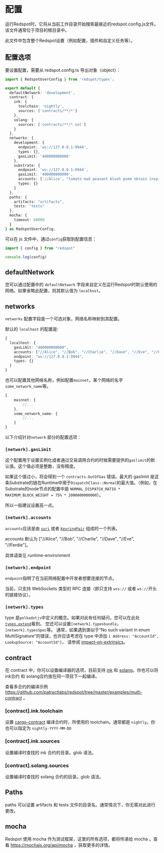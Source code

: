 # 配置

运行Redspot时，它将从当前工作目录开始搜索最接近的redspot.config.js文件。该文件通常位于项目的根目录中。

此文件中包含整个Redspot设置（例如配置，插件和自定义任务等）。

## 配置选项
要设置配置，需要从 redspot.config.ts 导出对象（object）：

```typescript
import { RedspotUserConfig } from 'redspot/types';

export default {
  defaultNetwork: 'development',
  contract: {
    ink: {
      toolchain: 'nightly',
      sources: ['contracts/**/*']
    },
    solang: {
      sources: ['contracts/**/*.sol']
    }
  },
  networks: {
    development: {
      endpoint: 'ws://127.0.0.1:9944',
      types: {},
      gasLimit: '400000000000'
    },
    substrate: {
      endpoint: 'ws://127.0.0.1:9944',
      gasLimit: '400000000000',
      accounts: ['//Alice', "tomato mad peasant blush poem obtain inspire distance attitude mercy return marriage", "0x26aa394eea5630e07c48ae0c9558cef70a98fdbe9ce6c55837576c60c7af3850"],
      types: {}
    }
  },
  paths: {
    artifacts: "artifacts",
    tests: "tests"
  },
  mocha: {
    timeout: 60000
  }
} as RedspotUserConfig;
```

可以在 js 文件中，通过`config`获取到配置信息：

```typescript
import { config } from "redspot"

console.log(config)
```



## defaultNetwork 
您可以通过配置中的 `defaultNetwork` 字段来自定义在运行Redspot时默认使用的网络。如果省略此配置，则其默认值为 `localhost`。

## networks 
`networks` 配置字段是一个可选对象，网络名称映射到其配置。

默认的 `localhost` 的配置是:

```typescript
{
  localhost: {
    gasLimit: "400000000000",
    accounts: ["//Alice", "//Bob", "//Charlie", "//Dave", "//Eve", "//Ferdie"],
    endpoint: "ws://127.0.0.1:9944",
    types: {}
  }
}
```

也可以配置其他网络名称，例如配置`mainnet`，某个网络的名字`some_network_name`等。

```typescript
{
    mainnet: {
        //...
    },
    some_network_name: {
        //...
    }
}
```

以下介绍针对`network` 部分的配置选项：

### `[network].gasLimit`
这个配置用于设置实例化或者通过交易调用合约的时候需要提供的`gaslimit`的默认值。这个值必须是整数，没有精度。

如果这个值过小，将会得到一个 `contracts.OutOfGas` 错误。最大的 gaslimit 是这条Substrate的链在Runtime中用于`DispatchClass::Normal`的最大值。（例如，在Substrate的node节点的配置中是 `NORMAL_DISPATCH_RATIO * MAXIMUM_BLOCK_WEIGHT = 75% * 2000000000000`）。

所以一般建议设置高一点。

### `[network].accounts`
`accounts`应该是由 [`suri`](https://polkadot.js.org/docs/keyring/start/suri/) 或者 [`KeyringPair`](https://polkadot.js.org/docs/keyring/start/create/#adding-a-pair) 组成的一个列表。

accounts 默认为 ["//Alice", "//Bob", "//Charlie", "//Dave", "//Eve", "//Ferdie"]。

具体请查见 runtime-environment 

### `[network].endpoint`
`endpoint`指明了在当前网络配置中开发者想要连接的节点。

当前，只支持 WebSockets 类型的 RPC 连接（即只支持 `wss://` 或者 `ws://`开头的链接协议）。

### `[network].types`
type 是`polkadotjs`中定义的概念。如果对此有任何疑问，您可以在此处[`types.extend`](https://polkadot.js.org/docs/api/start/types.extend/)看到。 您还可以设置`[network].typesbundle`，`[network].typesSpec`等。 通常，如果遇到类似于“No such variant in enum MultiSignature”的错误，也许应该考虑在 type 中添加 `{ Address: "AccountId", LookupSource: "AccountId"}`， 请参阅 [impact-on-extrinsics](https://polkadot.js.org/docs/api/start/types.extend/#impact-on-extrinsics)。

## contract

在 contract 中，你可以设置编译器的选项，目前支持 [ink](https://github.com/paritytech/ink) 和 [solang](https://github.com/hyperledger-labs/solang)。你也可以将 ink合约 和 solang合约放在同一项目下一起编译。

查看多合约的编译示例 https://github.com/patractlabs/redspot/tree/master/examples/multi-contract 。

### [contract].ink.toolchain

设置 [cargo-contract](https://github.com/paritytech/cargo-contract) 编译合约时，所使用的 toolchain。通常都是 `nightly`。你也可以指定为 `nightly-YYYY-MM-DD`

### [contract].ink.sources

设置编译时查找的 ink 合约的目录。glob 语法。

### [contract].solang.sources

设置编译时查找的 solang 合约的目录。glob 语法。



## Paths

paths 可以设置  artifacts 和 tests 文件的目录名。通常情况下，你无需对此进行更改。



## mocha

Redspot 使用 mocha 作为测试框架，这里的所有选项，都将传递给 mocha 。查看 https://mochajs.org/api/mocha ，获取更多的详情。